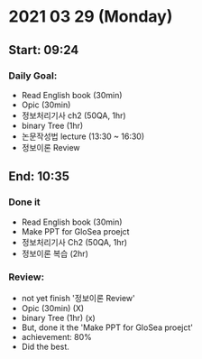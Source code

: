 # 2021 03 29 (Monday)
Start: 09:24
--
### Daily Goal:
- Read English book (30min)
- Opic (30min)
- 정보처리기사 ch2 (50QA, 1hr)
- binary Tree (1hr)
- 논문작성법 lecture (13:30 ~ 16:30)
- 정보이론 Review

End: 10:35
--
### Done it
- Read English book (30min)
- Make PPT for GloSea proejct
- 정보처리기사 Ch2 (50QA, 1hr)
- 정보이론 복습 (2hr)
### Review:
- not yet finish '정보이론 Review'
- Opic (30min) (X)
- binary Tree (1hr) (x)
- But, done it the 'Make PPT for GloSea proejct'
- achievement: 80%
- Did the best.
